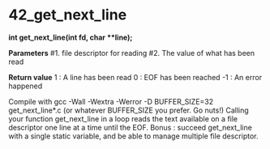 # 42_get_next_line

__int get_next_line(int fd, char **line);__

**Parameters**
#1. file descriptor for reading
#2. The value of what has been read

**Return value**
1 : A line has been read
0 : EOF has been reached
-1 : An error happened

Compile with gcc -Wall -Wextra -Werror -D BUFFER_SIZE=32 get_next_line*.c (or whatever BUFFER_SIZE you prefer. Go nuts!)
Calling your function get_next_line in a loop reads the text available on a file descriptor one line at a time until the EOF.
Bonus : succeed get_next_line with a single static variable, and be able to manage multiple file descriptor.
